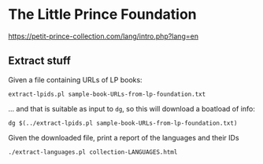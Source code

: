 # The Little Prince Foundation

https://petit-prince-collection.com/lang/intro.php?lang=en

## Extract stuff

Given a file containing URLs of LP books:
```
extract-lpids.pl sample-book-URLs-from-lp-foundation.txt
```
... and that is suitable as input to `dg`, so this will download a boatload of info:
```
dg $(../extract-lpids.pl sample-book-URLs-from-lp-foundation.txt)
```

Given the downloaded file, print a report of the languages and their IDs
```
./extract-languages.pl collection-LANGUAGES.html
```